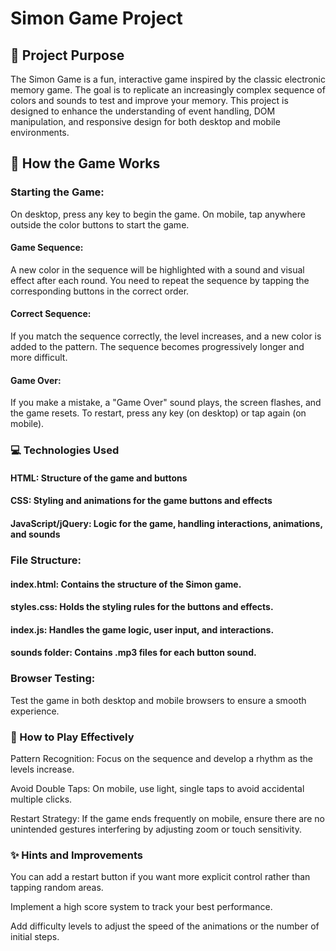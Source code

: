 # Simon Game Project

## 🎯 Project Purpose
The Simon Game is a fun, interactive game inspired by the classic electronic memory game. The goal is to replicate an increasingly complex sequence of colors and sounds to test and improve your memory. This project is designed to enhance the understanding of event handling, DOM manipulation, and responsive design for both desktop and mobile environments.

## 🚀 How the Game Works

### Starting the Game:

On desktop, press any key to begin the game.
On mobile, tap anywhere outside the color buttons to start the game.
#### Game Sequence:

A new color in the sequence will be highlighted with a sound and visual effect after each round.
You need to repeat the sequence by tapping the corresponding buttons in the correct order.

#### Correct Sequence:

If you match the sequence correctly, the level increases, and a new color is added to the pattern.
The sequence becomes progressively longer and more difficult.

#### Game Over:

If you make a mistake, a "Game Over" sound plays, the screen flashes, and the game resets.
To restart, press any key (on desktop) or tap again (on mobile).

### 💻 Technologies Used

#### HTML: Structure of the game and buttons

#### CSS: Styling and animations for the game buttons and effects

#### JavaScript/jQuery: Logic for the game, handling interactions, animations, and sounds

### File Structure:

#### index.html: Contains the structure of the Simon game.

#### styles.css: Holds the styling rules for the buttons and effects.

#### index.js: Handles the game logic, user input, and interactions.

#### sounds folder: Contains .mp3 files for each button sound.

### Browser Testing:

Test the game in both desktop and mobile browsers to ensure a smooth experience.

### 📝 How to Play Effectively

Pattern Recognition: Focus on the sequence and develop a rhythm as the levels increase.

Avoid Double Taps: On mobile, use light, single taps to avoid accidental multiple clicks.

Restart Strategy: If the game ends frequently on mobile, ensure there are no unintended gestures interfering by adjusting zoom or touch sensitivity.

### ✨ Hints and Improvements

You can add a restart button if you want more explicit control rather than tapping random areas.

Implement a high score system to track your best performance.

Add difficulty levels to adjust the speed of the animations or the number of initial steps.



